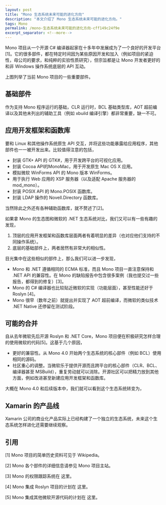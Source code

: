 ```yaml
---
layout: post
title: "Mono 生态系统未来可能的进化方向"
description: "本文介绍了 Mono 生态系统未来可能的进化方向。"
tags: Mono
permalink: /mono-生态系统未来可能的进化方向-cff149c24f9e
excerpt_separator: <!--more-->
---
```


Mono 项目从一个开源 C# 编译器起家在十多年中发展成为了一个良好的开发平台[1]。它的很多部件，都在特定时间因为某些原因开发和加入（例如项目的紧迫性，母公司的要求，和纯粹的实验性质研究），但宗旨都是让 Mono 开发者更好的和非 Windows 操作系统底层的 API 互动。
<!--more-->

上图列举了当前 Mono 项目的一些重要部件。

## 基础部件

作为支持 Mono 程序运行的基础，CLR 运行时，BCL 基础类型库，AOT 超前编译以及其他未列出的辅助工具（例如 xbuild 编译引擎）都非常重要，缺一不可。

## 应用开发框架和函数库

要和 Linux 和其他操作系统原生 API 交互，并将这些功能暴露给应用程序，其他部件也一一被开发出来。比较值得注意的包括，

* 封装 GTK+ API 的 GTK#，用于开发跨平台的可视化应用。
* 封装 Cocoa API的MonoMac，用于开发原生 Mac OS X 应用。
* 模拟微软 WinForms API 的 Mono 版本 WinForms。
* 用于执行 Web 应用的 XSP 服务器（以及适配 Apache 服务器的 mod_mono）。
* 封装 POSIX API 的 Mono.POSIX 函数库。
* 封装 LDAP 操作的 Novell.Directory 函数库。

当然除此之外还有各种辅助函数库，就不赘述了[2]。

如果拿 Mono 的生态图和微软的 .NET 生态系统对比，我们又可以有一些有趣的发现，

1. 顶层的应用开发框架和函数库层面两者有着明显的差异（也对应他们支持的不同操作系统）。
1. 底层的基础部件上，两者居然有非常大的相似性。

目光集中在这些相似的部件上，那么我们可以进一步发现，

* Mono 和 .NET 遵循相同的 ECMA 标准，而且 Mono 项目一直注意保持和 .NET API 的兼容性。在 Mono 的缺陷报告中包含很多案例（我也提交过一些报告，都得到的修复）[3]。
* Mono 的 C# 编译器也比较贴近微软的实现（功能层面），甚至性能还好于Roslyn [4]。
* Mono 很早（数年之前）就提出并实现了 AOT 超前编译，而微软的类似技术 .NET Native 还停留在测试阶段。

## 可能的合并

自从去年微软先后开源 Roslyn 和 .NET Core，Mono 项目便在积极研究怎样合理的使用微软的代码[5]。这基于几个原因，

* 更好的兼容性。从 Mono 4.0 开始两个生态系统的核心部件（例如 BCL）使用相同的源码。
* 社区重心的调整。当微软乐于提供开源而且跨平台的核心部件（CLR、BCL、编译器甚至 MSBuild），重复劳动就可以消除。开源社区可以把精力放到其他方面，例如改进甚至新建应用开发框架和函数库。

大概在 Mono 4.0 和后续版本中，我们就可以看到这个生态系统转变为，

## Xamarin 的产品线

Xamarin 公司的商业化产品实际上已经构建了一个独立的生态系统，未来这个生态系统怎样进化还需要继续观察。

## 引用

[1] Mono 项目的简单历史资料可见于 Wikipedia。

[2] Mono 各个部件的详细信息请参见 Mono 项目主站。

[3] Mono 的权限跟踪系统在 这里。

[4] Mono 集成 Roslyn 项目的计划在 这里。

[5] Mono 集成其他微软开源代码的计划在 这里。